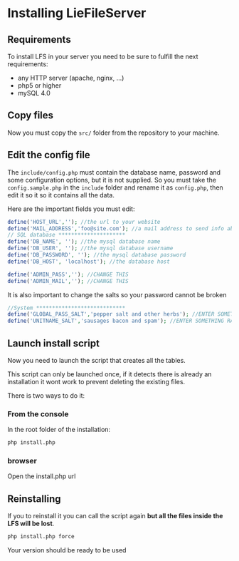 # Installing LieFileServer

## Requirements

To install LFS in your server you need to be sure to fulfill the next requirements:

- any HTTP server (apache, nginx, ...)
- php5 or higher
- mySQL 4.0

## Copy files

Now you must copy the ```src/``` folder from the repository to your machine.

## Edit the config file

The ```include/config.php``` must contain the database name, password and some configuration options, but it is not supplied. 
So you must take the ```config.sample.php``` in the ```include``` folder and rename it as ```config.php```, then edit it so it 
so it contains all the data. 

Here are the important fields you must edit:

```php
define('HOST_URL',''); //the url to your website
define('MAIL_ADDRESS','foo@site.com'); //a mail address to send info about pending users waiting for registration
// SQL database *********************
define('DB_NAME', ''); //the mysql database name
define('DB_USER', ''); //the mysql database username
define('DB_PASSWORD', ''); //the mysql database password
define('DB_HOST', 'localhost'); //the database host

define('ADMIN_PASS',''); //CHANGE THIS
define('ADMIN_MAIL',''); //CHANGE THIS
```

It is also important to change the salts so your password cannot be broken
```php
//System ****************************
define('GLOBAL_PASS_SALT','pepper salt and other herbs'); //ENTER SOMETHING RANDOM HERE
define('UNITNAME_SALT','sausages bacon and spam'); //ENTER SOMETHING RANDOM HERE
```

## Launch install script

Now you need to launch the script that creates all the tables. 

This script can only be launched once, if it detects there is already an installation it wont work to prevent deleting the existing files.

There is two ways to do it:

### From the console

In the root folder of the installation:

```bash
php install.php
```

### browser

Open the install.php url


## Reinstalling

If you to reinstall it you can call the script again **but all the files inside the LFS will be lost**.

```bash
php install.php force
```

Your version should be ready to be used
